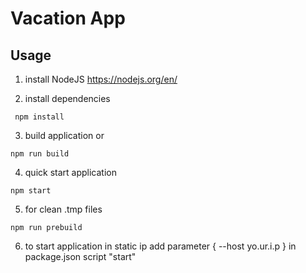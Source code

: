 # Vacation App
## Usage
1. install NodeJS
https://nodejs.org/en/

2. install dependencies
```
 npm install
```

3. build application or
```
npm run build
```

4. quick start application
```
npm start

```
5. for clean .tmp files
```
npm run prebuild
```
6. to start application in static ip add parameter { --host yo.ur.i.p } in package.json script "start"